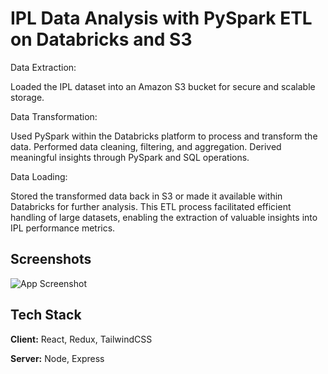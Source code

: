 
# IPL Data Analysis with PySpark ETL on Databricks and S3

Data Extraction:

Loaded the IPL dataset into an Amazon S3 bucket for secure and scalable storage.

Data Transformation:

Used PySpark within the Databricks platform to process and transform the data.
Performed data cleaning, filtering, and aggregation.
Derived meaningful insights through PySpark and SQL operations.

Data Loading:

Stored the transformed data back in S3 or made it available within Databricks for further analysis.
This ETL process facilitated efficient handling of large datasets, enabling the extraction of valuable insights into IPL performance metrics.

## Screenshots

![App Screenshot](https://drive.google.com/file/d/1TKVsFx34Sp3VNTxQEpP8nLJuS91FxZpU/view?usp=drive_link)




## Tech Stack

**Client:** React, Redux, TailwindCSS

**Server:** Node, Express

